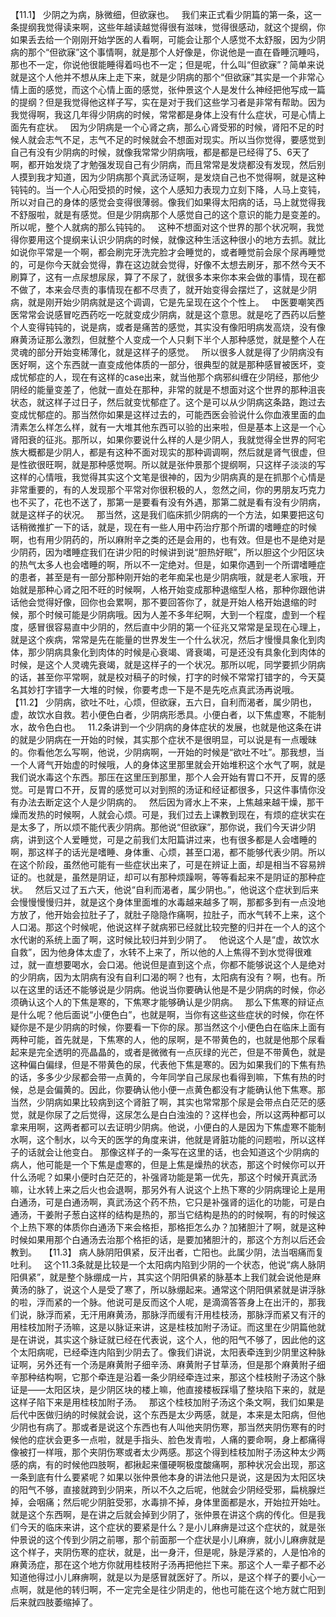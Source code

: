 【11.1】  少阴之为病，脉微细，但欲寐也。
 
我们来正式看少阴篇的第一条，这一条提纲我觉得读来啊，这些年越读越觉得很有滋味，觉得很感动，就这个提纲，你如果丢去给一个刚刚开始学医的人看啊，可能会让那个人感觉不太舒服，因为少阴病的那个“但欲寐”这个事情啊，就是那个人好像是，你说他是一直在昏睡沉睡吗，那也不一定，你说他很能睡得着吗也不一定；但是呢，什么叫“但欲寐”？简单来说就是这个人他并不想从床上走下来，就是少阴病的那个“但欲寐”其实是一个非常心情上面的感觉，而这个心情上面的感觉，张仲景这个人是发什么神经把他写成一篇的提纲？但是我觉得他这样子写，实在是对于我们这些学习者是非常有帮助。因为我觉得啊，我这几年得少阴病的时候，常常都是身体上没有什么症状，可是心情上面先有症状。
 
因为少阴病是一个心肾之病，那么心肾受邪的时候，肾阳不足的时候人就会志气不足，志气不足的时候就会不想面对现实。所以当你觉得，要感觉到自己有没有少阴病的时候，就像我常常少阴病哦，都是都是已经得了5、6天了啊，都开始发烧了才勉强发现自己有少阴病，而且常常是发烧都没有发现，然后别人摸到我才知道，因为少阴病那个真武汤证啊，是发烧自己也不觉得啊，就是这种钝钝的。当一个人心阳受损的时候，这个人感知力表现力立刻下降，人马上变钝，所以对自己的身体的感觉会变得很薄弱。像我们如果得太阳病的话，马上就觉得我不舒服啦，就是有感觉。但是少阴病那个人感觉自己的这个意识的能力是变差的。所以呢，整个人就病的那么钝钝的。
 
这种不想面对这个世界的那个状况啊，我觉得你要用这个提纲来认识少阴病的时候，就像这种生活这种很小的地方去抓。就比如说你平常是一个啊，都会刷完牙洗完脸才会睡觉的，或者睡觉前会尿个尿再睡觉的，可是你今天就会觉得，靠在这边就会觉得，好像不太想去刷牙，那不然今天不刷算了，这有一点尿想尿尿，算了不尿了，就很多本来你本来会做的事情，现在都不做了，本来会尽责的事情现在都不尽责了，就开始变得会摆烂了，这就是少阴病，就是刚开始少阴病就是这个调调，它是先呈现在这个个性上。
 
中医要嘲笑西医常常会说感冒吃西药吃一吃就变成少阴病，就是这个意思。就是吃了西药以后整个人变得钝钝的，说是病，或者是痛苦的感觉，其实没有像阳明病发高烧，没有像麻黄汤证那么激烈，但就整个人变成一个人只剩下半个人那种感觉，就是整个人在灵魂的部分开始变稀薄化，就是这样子的感觉。
 
所以很多人就是得了少阴病没有医好啊，这个东西就一直变成他体质的一部分，很典型的就是那种感冒被医坏，变成忧郁症的人，现在有这样的case出来，就当他那个病邪纠缠在少阴经，那他少阴经的能量变差了，他就一直处在那种，非常的就是不想面对这个世界的那种沮丧状态，就这样子过日子，然后就变忧郁症了。这个是可以从少阴病这条路，跑过去变成忧郁症的。那当然你如果是这样过去的，可能西医会验说什么你血液里面的血清素怎么样怎么样，就有一大堆其他东西可以验的出来啦，但是基本上这是一个心肾阳衰的征兆。那所以，如果你要说什么样的人是少阴人，我就觉得全世界的阿宅族大概都是少阴人，都是有这种不面对现实的那种调调啊，然后就是肾气很虚，但是性欲很旺啊，就是那种感觉啊。所以就是张仲景那个提纲啊，只这样子淡淡的写这样的心情哦，我觉得其实这个文笔是很神的，因为少阴病真的是在抓那个心情是非常重要的，有的人发现那个平常对你很积极的人，忽然之间，你的男朋友巧克力也不买了，花也不送了，那第一是要看有没有外遇，那第二就是看有没有少阴病，就是这样子的状况。
 
那当然，这是我们临床抓少阴病的一个方法，如果要把这句话稍微推扩一下的话，就是，现在有一些人用中药治疗那个所谓的嗜睡症的时候啊，也有用少阴药的，所以麻附辛之类的还是会用的，也有效。但是也不是绝对是少阴药，因为嗜睡症我们在讲少阳的时候讲到说“胆热好眠”，所以胆这个少阳区块的热气太多人也会嗜睡的啊，所以不一定绝对。但是，如果你遇到一个所谓嗜睡症的患者，甚至是有一部分那种刚开始的老年痴呆也是少阴病哦，就是老人家哦，开始就是那种心肾之阳不旺的时候啊，人格开始变成那种退缩型人格，那种你跟他讲话他会觉得好像，回你也会累啊，那不要回答你了，就是开始人格开始退缩的时候，那个时候可能是少阴病哦。因为人差不多年纪啊，大到一个程度，虚到一个程度，感冒很容易直中少阴的，然后直中少阴的第一个征兆又常常是呈现在心理上，就是这个疾病，常常是先在能量的世界发生一个什么状况，然后才慢慢具象化到肉体，那少阴病具象化到肉体的时候是心衰竭、肾衰竭，可是还没有具象化到肉体的时候，是这个人灵魂先衰竭，就是这样子的一个状况。那所以呢，同学要抓少阴病的话，甚至你平常啊，就是校对稿子的时候，打字的时候不常常打错字的，今天莫名其妙打字错字一大堆的时候，你要考虑一下是不是先吃点真武汤再说哦。
 
【11.2】  少阴病，欲吐不吐，心烦，但欲寐，五六日，自利而渴者，属少阴也，虚，故饮水自救。若小便色白者，少阴病形悉具。小便白者，以下焦虚寒，不能制水，故令色白也。
 
11.2条讲到一个少阴病的身体症状的发展，也就是他这条在讲的就是少阴病在一开始的时候，其实那个症状不是很明显，可以说是有一点暧昧的。你看他怎么写啊，他说，少阴病啊，一开始的时候是“欲吐不吐”。那我想，当一个人肾气开始虚的时候哦，人的身体这里那里就会开始堆积这个水气了啊，就是我们说水毒这个东西。那压在这里压到那里，那个人会开始有胃口不开，反胃的感觉。可是胃口不开，反胃的感觉可以对到照的汤证和经证都很多，只这件事情你没有办法去断定这个人是少阴病的。
 
然后因为肾水上不来，上焦越来越干燥，那干燥而发热的时候啊，人就会心烦。可是，我们过去上课教到现在，有烦的症状实在是太多了，所以烦不能代表少阴病。那他说“但欲寐”，那你说，我们今天讲少阴病，讲到这个人爱睡觉，可是之前我们太阳篇讲过来，也有很多都是人会嗜睡的啊，那这样子的话光是嗜睡、身体重、心烦，甚至口渴，都不能够代表少阴。所以在这个阶段，虽然他可能有一些症状出来了，可是在辨证上面，却是相当不容易辨证的。也就是，虽然是阴证，却可以有那种烦躁啊，等等看起来不是阴证的那种症状。
 
然后又过了五六天，他说“自利而渴者，属少阴也。”，他说这个症状到后来会慢慢慢慢归并，就是这个身体里面堆的水毒越来越多了啊，那都多到有一点没地方放了，他开始会拉肚子了，就肚子隐隐作痛啊，拉肚子，而水气转不上来，这个人口渴。那这个时候呢，他说这样子就病邪已经就比较完整的归并在一个人的这个水代谢的系统上面了啊，这时候比较归并到少阴了。
 
他说这个人是“虚，故饮水自救”，因为他身体太虚了，水转不上来了，所以他的人上焦得不到水觉得很难过，就一直想要喝水，会口渴。他说但是直到这个点，你都不能够说这个人是绝对的少阴病，因为太阴病有没有自利口渴的啊？也有，太阳病有没有？啊，也有。所以在这里的话还不能够说是少阴病。他说当你要确认他是不是少阴病的时候，你必须确认这个人的下焦是寒的，下焦寒才能够确认是少阴病。
 
那么下焦寒的辩证点是什么呢？他后面说“小便色白”，也就是啊，当你有这些这些症状的时候，你在怀疑你是不是少阴病的时候，你要看一下你的尿。那当然这个小便色白在临床上面有两种可能，首先就是，下焦寒的人，他的尿啊，是不带黄色的，也就是他那个尿看起来是完全透明的亮晶晶的，或者是微微有一点灰绿的光芒，但是不带黄色，就是这种偏白偏绿，但是不带黄色的尿，代表他下焦是寒的。因为如果我们的下焦有热的话，多多少少尿都会带一点黄的，今年同学自己尿尿也看得到嘛，下焦有热的时候，总是会偏黄的。因此，你要确认他小便一点黄色都没有才能确认他下焦寒。那当然，少阴病如果比较病到这个肾脏了啊，其实也常常那个尿是会带点白茫茫的感觉，就是你尿了之后觉得，这尿怎么是白白浊浊的？这样也会，所以这两种都可以拿来用啊，这两者都可以去证明少阴病。他说，小便白的人是因为下焦虚寒不能制水啊，这个制水，以今天的医学的角度来讲，他就是肾脏功能的问题啦，所以这样子的话就会让他变白。
那像这样子的一条写在这里的话，也会知道这个少阴病的病人，他可能是一个下焦是虚寒的，但是上焦是燥热的状态，那这个时候你可以开什么汤呢？如果小便时白茫茫的，补强肾功能是第一优先，那这个时候开真武汤嘛，让水转上来之后火也会退啊，那另外有人说这个上热下寒的少阴病理论上是用白通汤，可是白通汤啊，真武汤这个药不热，它只是补强肾的运化的功能，可是白通汤，干姜附子葱白这样的结构是热的，那当它结构是热的的时候啊，有的时候这个上热下寒的体质你白通汤下来会格拒，那格拒怎么办？加猪胆汁了啊，就是这种时候如果用那个白通汤去治那个格拒的话，是要加猪胆汁的，那这个方剂以后还会教到。
 
【11.3】  病人脉阴阳俱紧，反汗出者，亡阳也。此属少阴，法当咽痛而复吐利。
 
这个11.3条就是比较是一个太阳病内陷到少阴的一个状态，他说“病人脉阴阳俱紧”，就是整个脉绷成一片，其实这个阴阳俱紧的脉基本上我们就会说他是麻黄汤的脉了，说这个人是受了寒了，所以脉绷起来。通常这个阴阳俱紧就是讲浮脉的啦，浮而紧的一个脉。他说可是反而这个人呢，是滴滴答答身上在出汗的，那我们说，脉浮而紧，无汗用麻黄汤，那脉浮而缓有汗用桂枝汤，那脉浮而紧又有汗的用桂枝加附子汤嘛，这是以脉证来讲，这是桂枝加附子汤证。而这里在少阴篇他就是在讲说，其实这个脉证就已经在代表说，这个人，他的阳气不够了，因此他的这个太阳病呢，已经牵连内陷到少阴去了。像我们讲说，太阳表牵连到少阴里这种脉证啊，另外还有一个汤是麻黄附子细辛汤、麻黄附子甘草汤，但是那个麻黄附子细辛那种结构啊，它那个牵连是沿着一条少阴经牵连过来，那这个桂枝附子汤这个脉证是——太阳区块，是少阴区块的楼上嘛，他直接楼板踩塌了整块陷下来的，就是这样子陷下来是用桂枝加附子汤。
 
那这个桂枝加附子汤这个条文啊，我们如果是后代中医做归纳的时候就会说，这个东西是太少两感，就是，本来是太阳病，但他少阴也有病了。那或者是说这个东西也有人叫他夹阴伤寒，那当然夹阴伤寒有的时候他的症状会更多一点啦，就是手指头、脸色发青啦，人痛的要命啊，身上都痛得像被打一样哦，那个夹阴伤寒或者太少两感。那这个得到桂枝加附子汤这种太少两感的病，有的时候他四肢啊，都揪起来僵硬啊极度酸痛啊，那种状况会出现，那这一条到底有什么要紧呢？如果以张仲景他本身的讲法他只是说，这是因为太阳区块的阳气不够，直接就跨到少阴来，所以不久之后呢，他就会少阴经受邪，扁桃腺烂掉，会咽痛；然后呢少阴脏受邪，水毒排不掉，身体里面都是水，开始拉开始吐。就是这个东西啊，是在讲之后就会掉到少阴了，张仲景在讲这个病的传化。但是我们今天的临床来讲，这个症状的要紧是什么？是小儿麻痹是过这个症状的，就是张仲景说的这个传到少阴之前哪，那个前面那一个症状是小儿麻痹，就小儿麻痹就是这个样子，夹阴伤寒的症状，就是，出一身汗，但是呢，脉是浮紧的，人是怕冷的麻黄汤症，那在这个地方你就用桂枝附子汤再把他拦下来。那这个人一辈子都不必知道他得过小儿麻痹啊，就是以为是感冒就医好了。所以，是这个样子的要小心一点啊，就是他的转归啊，不一定完全是往少阴走的，他也可能在这个地方就亡阳到后来就四肢萎缩掉了。
